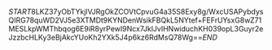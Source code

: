 $START$8LKZ37yObTYkjlVJRgOkZCOVtCpvuG4a35S8Exy8g/WxcUSAPybdysQIRG78quWD2VJ5e3XTMDt9KYNDenWsikFBQkL5NYtef+FEFrUYsxG8wZ71MESLkpWMThbqog6E9iR8yrPewI9Ncx7JklJvIHNwiduchKH039opL3Guyr2eJzzbcHLKy3eBjAkcYUoKh2YXk5J4p6kz6RdMsQ78Wg==$END$